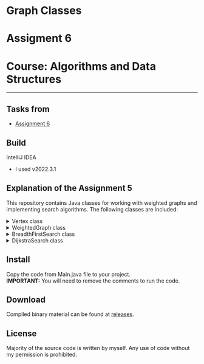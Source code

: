 # Graph Classes
# Assigment 6
# Course: Algorithms and Data Structures
---

## Tasks from
- [Assignment 6](https://moodle.astanait.edu.kz/mod/assign/view.php?id=82710&action=view)

## Build
IntelliJ IDEA
- I used v2022.3.1
## Explanation of the Assignment 5

This repository contains Java classes for working with weighted graphs and implementing search algorithms. 
The following classes are included:

<details>
<summary>Vertex class</summary>
 
The Vertex class represents a vertex in a graph. It stores the data associated with the vertex, maintains a map of adjacent vertices and their corresponding weights, and keeps track of the distance of the vertex from a source vertex.

Constructor:

Vertex(V data): Initializes a new vertex with the given data.

Methods:

V getData(): Returns the data associated with the vertex.

void addAdjacentVertex(Vertex<V> destination, double weight): Adds an adjacent vertex with its weight to the map of adjacent vertices.
 
Map<Vertex<V>, Double> getAdjacentVertices(): Returns the map of adjacent vertices and their corresponding weights.
 
void setDistance(double distance): Sets the distance of the vertex from a source vertex.
 
double getDistance(): Returns the distance of the vertex from a source vertex.
 
</details>

<details>
<summary>WeightedGraph class</summary>
 
The WeightedGraph class represents a weighted graph. It maintains a map of vertices and their corresponding weighted edges.

Constructor:
 
WeightedGraph(): Initializes a new weighted graph.
 
Methods:
 
void addVertex(Vertex<V> vertex): Adds a vertex to the graph with an empty list of edges.
 
void addEdge(Vertex<V> source, Vertex<V> destination, double weight): Adds a weighted edge between the source and destination vertices with the given weight.
 
List<WeightedEdge<V>> getEdges(): Returns a list of all the weighted edges in the graph.
 
List<WeightedEdge<V>> getEdges(Vertex<V> vertex): Returns a list of weighted edges adjacent to the specified vertex.
 
List<Vertex<V>> getVertices(): Returns a list of all vertices in the graph.
 
WeightedEdge:

The WeightedEdge class represents a weighted edge between two vertices in a graph. It stores the source vertex, destination vertex, and weight of the edge.

Constructor:
 
WeightedEdge(Vertex<V> source, Vertex<V> destination, double weight): Initializes a new weighted edge with the given source, destination, and weight.
 
Methods:
 
Vertex<V> getSource(): Returns the source vertex of the edge.
 
Vertex<V> getDestination(): Returns the destination vertex of the edge.
 
double getWeight(): Returns the weight of the edge.
 
</details>

<details>
<summary>BreadthFirstSearch class</summary>
 
The BreadthFirstSearch class implements the Search interface and performs breadth-first search on a weighted graph. It finds the shortest path between a source vertex and a destination vertex.

Constructor:
 
BreadthFirstSearch(WeightedGraph<V> graph): Initializes a new breadth-first search with the given weighted graph.
 
Methods:
 
List<V> findPath(Vertex<V> source, Vertex<V> destination): Finds the shortest path between the source and destination vertices using breadth-first search.
 
</details>
 
<details>
<summary>DijkstraSearch class</summary>
 
The DijkstraSearch class implements the Search interface and performs Dijkstra's algorithm on a weighted graph. It finds the shortest path between a source vertex and a destination vertex.

Constructor:
 
DijkstraSearch(WeightedGraph<V> graph): Initializes a new Dijkstra's algorithm with the given weighted graph.
 
Methods:
 
List<V> findPath(Vertex<V> source, Vertex<V> destination): Finds the shortest path between the source and destination vertices using Dijkstra's algorithm.
 
</details>
 
## Install
 Copy the code from Main.java file to your project.  
 **IMPORTANT:** You will need to remove the comments to run the code.

## Download
Compiled binary material can be found at [releases](https://github.com/alisheriq/ass6/tree/master/src).

## License
Majority of the source code is written by myself.
Any use of code without my permission is prohibited.
